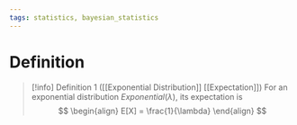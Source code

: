```yaml
---
tags: statistics, bayesian_statistics
---
```


# Definition

> [!info] Definition 1 ([[Exponential Distribution]] [[Expectation]])
> For an exponential distribution $Exponential(\lambda)$, its expectation is
> $$
> \begin{align}
> E[X] = \frac{1}{\lambda}
> \end{align}
> $$